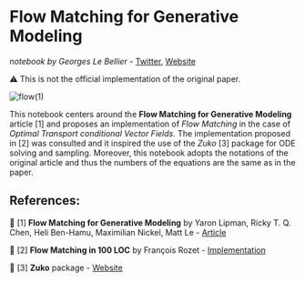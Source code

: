 # Flow Matching for Generative Modeling
_notebook by Georges Le Bellier_  - [Twitter](https://twitter.com/_lebellig), [Website](https://gle-bellier.github.io)

⚠️ This is not the official implementation of the original paper.

![flow(1)](https://github.com/user-attachments/assets/59cc48cb-608e-4f21-8683-12d74162f36a)


This notebook centers around the **Flow Matching for Generative Modeling** article [1] and proposes an implementation of _Flow Matching_ in the case of _Optimal Transport conditional Vector Fields_. The implementation proposed in [2] was consulted and it inspired the use of the _Zuko_ [3] package for ODE solving and sampling. Moreover, this notebook adopts the notations of the original article and thus the numbers of the equations are the same as in the paper.

## References:

📄 [1] **Flow Matching for Generative Modeling** by Yaron Lipman, Ricky T. Q. Chen, Heli Ben-Hamu, Maximilian Nickel, Matt Le - [Article](https://arxiv.org/abs/2210.02747)

🐍 [2] **Flow Matching in 100 LOC** by François Rozet - [Implementation](https://gist.github.com/francois-rozet/fd6a820e052157f8ac6e2aa39e16c1aa)

🐍 [3] **Zuko** package - [Website](https://zuko.readthedocs.io/en/stable/index.html)
